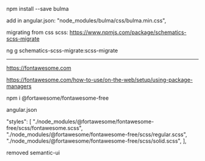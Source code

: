 npm install --save bulma

add in angular.json: "node_modules/bulma/css/bulma.min.css",

migrating from css scss: https://www.npmjs.com/package/schematics-scss-migrate

ng g schematics-scss-migrate:scss-migrate

---

https://fontawesome.com

https://fontawesome.com/how-to-use/on-the-web/setup/using-package-managers

npm i @fortawesome/fontawesome-free

angular.json

"styles": [
"./node_modules/@fortawesome/fontawesome-free/scss/fontawesome.scss",
"./node_modules/@fortawesome/fontawesome-free/scss/regular.scss",
"./node_modules/@fortawesome/fontawesome-free/scss/solid.scss",
],

removed semantic-ui
